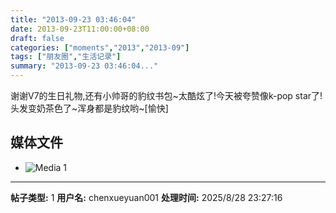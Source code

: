 ```yaml
---
title: "2013-09-23 03:46:04"
date: 2013-09-23T11:00:00+08:00
draft: false
categories: ["moments","2013","2013-09"]
tags: ["朋友圈","生活记录"]
summary: "2013-09-23 03:46:04..."
---
```


谢谢V7的生日礼物,还有小帅哥的豹纹书包~太酷炫了!今天被夸赞像k-pop star了!头发变奶茶色了~浑身都是豹纹哟~[愉快]

## 媒体文件

- ![Media 1](/Moments/photos/2013-09-23/201309230346040.jpg)

---

**帖子类型:** 1
**用户名:** chenxueyuan001
**处理时间:** 2025/8/28 23:27:16